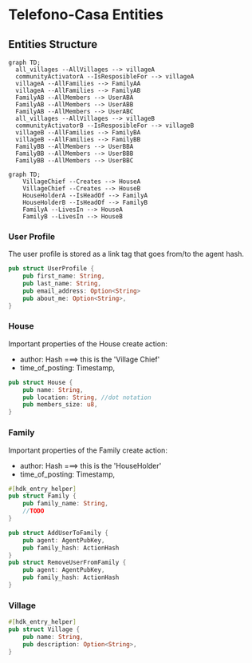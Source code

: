 
# Telefono-Casa Entities

## Entities Structure

```mermaid
graph TD;   
  all_villages --AllVillages --> villageA
  communityActivatorA --IsResposibleFor --> villageA
  villageA --AllFamilies --> FamilyAA
  villageA --AllFamilies --> FamilyAB
  FamilyAB --AllMembers --> UserABA
  FamilyAB --AllMembers --> UserABB
  FamilyAB --AllMembers --> UserABC
  all_villages --AllVillages --> villageB
  communityActivatorB --IsResposibleFor --> villageB
  villageB --AllFamilies --> FamilyBA
  villageB --AllFamilies --> FamilyBB
  FamilyBB --AllMembers --> UserBBA
  FamilyBB --AllMembers --> UserBBB
  FamilyBB --AllMembers --> UserBBC
```

```mermaid
graph TD; 
    VillageChief --Creates --> HouseA
    VillageChief --Creates --> HouseB
    HouseHolderA --IsHeadOf --> FamilyA
    HouseHolderB --IsHeadOf --> FamilyB
    FamilyA --LivesIn --> HouseA
    FamilyB --LivesIn --> HouseB
```
    
### User Profile

The user profile is stored as a link tag that goes from/to the agent hash.

```rust
pub struct UserProfile {
    pub first_name: String,
    pub last_name: String,
    pub email_address: Option<String>
    pub about_me: Option<String>,
}
```

### House

Important properties of the House create action:
- author: Hash ===> this is the 'Village Chief'
- time_of_posting: Timestamp,

```rust
pub struct House {
    pub name: String,
    pub location: String, //dot notation
    pub members_size: u8,
}
```

### Family

Important properties of the Family create action:
- author: Hash ===> this is the 'HouseHolder'
- time_of_posting: Timestamp,

```rust
#[hdk_entry_helper]
pub struct Family {
    pub family_name: String,
    //TODO
}

pub struct AddUserToFamily {
    pub agent: AgentPubKey,
    pub family_hash: ActionHash
}
pub struct RemoveUserFromFamily {
    pub agent: AgentPubKey,
    pub family_hash: ActionHash
}
```

### Village

```rust
#[hdk_entry_helper]
pub struct Village {
    pub name: String,
    pub description: Option<String>,
}
```
